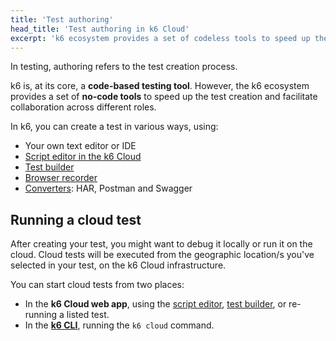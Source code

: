 ```yaml
---
title: 'Test authoring'
head_title: 'Test authoring in k6 Cloud'
excerpt: 'k6 ecosystem provides a set of codeless tools to speed up the test creation and facilitate collaboration across different roles.'
---
```


In testing, authoring refers to the test creation process. 

k6 is, at its core, a **code-based testing tool**. However, the k6 ecosystem provides a set of **no-code tools** to speed up the test creation and facilitate collaboration across different roles.

In k6, you can create a test in various ways, using:

- Your own text editor or IDE
- [Script editor in the k6 Cloud](/cloud/creating-and-running-a-test/script-editor)
- [Test builder](/test-authoring/test-builder)
- [Browser recorder](/test-authoring/recording-a-session/browser-recorder)
- [Converters](/integrations#converters): HAR, Postman and Swagger

## Running a cloud test

After creating your test, you might want to debug it locally or run it on the cloud. Cloud tests will be executed from the geographic location/s you've selected in your test, on the k6 Cloud infrastructure. 

You can start cloud tests from two places:

- In the **k6 Cloud web app**, using the [script editor](/cloud/creating-and-running-a-test/script-editor), [test builder](/test-authoring/test-builder), or re-running a listed test.
- In the [**k6 CLI**](/cloud/creating-and-running-a-test/cloud-tests-from-the-cli), running the `k6 cloud` command.

